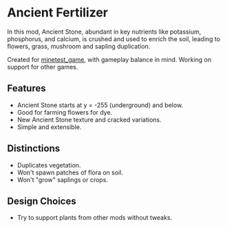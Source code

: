 # Ancient Fertilizer
In this mod, Ancient Stone, abundant in key nutrients like potassium, phosphorus, and calcium, is crushed and used to enrich the soil, leading to flowers, grass, mushroom and sapling duplication.

Created for [minetest_game](https://content.minetest.net/packages/Minetest/minetest_game/), with gameplay balance in mind. Working on support for other games.

## Features
- Ancient Stone starts at y = -255 (underground) and below.
- Good for farming flowers for dye.
- New Ancient Stone texture and cracked variations.
- Simple and extensible.

## Distinctions
- Duplicates vegetation.
- Won't spawn patches of flora on soil.
- Won't "grow" saplings or crops.

## Design Choices
- Try to support plants from other mods without tweaks.
